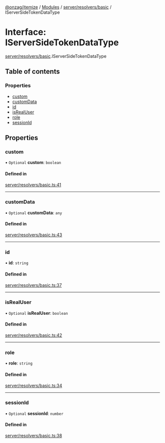 [@onzag/itemize](../README.md) / [Modules](../modules.md) / [server/resolvers/basic](../modules/server_resolvers_basic.md) / IServerSideTokenDataType

# Interface: IServerSideTokenDataType

[server/resolvers/basic](../modules/server_resolvers_basic.md).IServerSideTokenDataType

## Table of contents

### Properties

- [custom](server_resolvers_basic.IServerSideTokenDataType.md#custom)
- [customData](server_resolvers_basic.IServerSideTokenDataType.md#customdata)
- [id](server_resolvers_basic.IServerSideTokenDataType.md#id)
- [isRealUser](server_resolvers_basic.IServerSideTokenDataType.md#isrealuser)
- [role](server_resolvers_basic.IServerSideTokenDataType.md#role)
- [sessionId](server_resolvers_basic.IServerSideTokenDataType.md#sessionid)

## Properties

### custom

• `Optional` **custom**: `boolean`

#### Defined in

[server/resolvers/basic.ts:41](https://github.com/onzag/itemize/blob/a24376ed/server/resolvers/basic.ts#L41)

___

### customData

• `Optional` **customData**: `any`

#### Defined in

[server/resolvers/basic.ts:43](https://github.com/onzag/itemize/blob/a24376ed/server/resolvers/basic.ts#L43)

___

### id

• **id**: `string`

#### Defined in

[server/resolvers/basic.ts:37](https://github.com/onzag/itemize/blob/a24376ed/server/resolvers/basic.ts#L37)

___

### isRealUser

• `Optional` **isRealUser**: `boolean`

#### Defined in

[server/resolvers/basic.ts:42](https://github.com/onzag/itemize/blob/a24376ed/server/resolvers/basic.ts#L42)

___

### role

• **role**: `string`

#### Defined in

[server/resolvers/basic.ts:34](https://github.com/onzag/itemize/blob/a24376ed/server/resolvers/basic.ts#L34)

___

### sessionId

• `Optional` **sessionId**: `number`

#### Defined in

[server/resolvers/basic.ts:38](https://github.com/onzag/itemize/blob/a24376ed/server/resolvers/basic.ts#L38)
